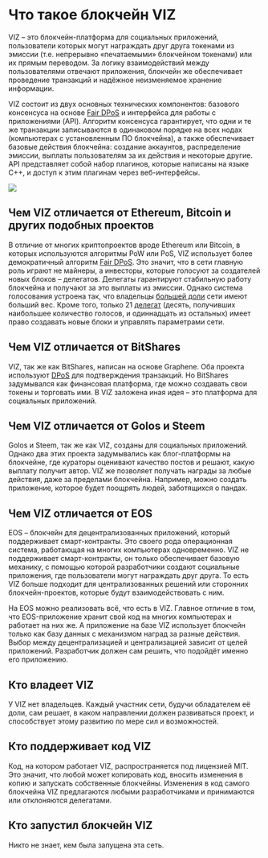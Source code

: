 # Что такое блокчейн VIZ

VIZ – это блокчейн-платформа для социальных приложений, пользователи которых могут награждать друг друга токенами  из эмиссии (т.е. непрерывно «печатаемыми» блокчейном токенами) или их прямым переводом. За логику взаимодействий между пользователями отвечают приложения, блокчейн же обеспечивает проведение транзакций и надёжное неизменяемое хранение информации.

VIZ состоит из двух основных технических компонентов: базового консенсуса на основе [Fair DPoS](./glossary.md#fair-dpos) и интерфейса для работы с приложениями (API). Алгоритм консенсуса гарантирует, что одни и те же транзакции записываются в одинаковом порядке на всех нодах (компьютерах с установленным ПО блокчейна), а также обеспечивает базовые действия блокчейна: создание аккаунтов, распределение эмиссии, выплаты пользователям за их действия и некоторые другие. API представляет собой набор плагинов, которые написаны на языке C++, и доступ к этим плагинам через веб-интерфейсы.

![](./img/viz_architecture_ru.png)

## Чем VIZ отличается от Ethereum, Bitcoin и других подобных проектов

В отличие от многих криптопроектов вроде Ethereum или Bitcoin, в которых используются алгоритмы PoW или PoS, VIZ использует более демократичный алгоритм [Fair DPoS](./glossary.md#fair-dpos). Это значит, что в сети главную роль играют не майнеры, а инвесторы, которые голосуют за создателей новых блоков – делегатов. Делегаты гарантируют стабильную работу блокчейна и получают за это выплаты из эмиссии. Однако система голосования устроена так, что владельцы [большей доли](./glossary.md#shares) сети имеют больший вес. Кроме того, только 21 [делегат](./glossary#witnesses) (десять, получивших наибольшее количество голосов, и одиннадцать из остальных) имеет право создавать новые блоки и управлять параметрами сети.

## Чем VIZ отличается от BitShares

VIZ, так же как BitShares, написан на основе Graphene. Оба проекта используют [DPoS](./glossary.md#dpos) для подтверждения транзакций. Но BitShares задумывался как финансовая платформа, где можно создавать свои токены и торговать ими. В VIZ заложена иная идея – это платформа для социальных приложений.

## Чем VIZ отличается от Golos и Steem

Golos и Steem, так же как VIZ, созданы для социальных приложений. Однако два этих проекта задумывались как блог-платформы на блокчейне, где кураторы оценивают качество постов и решают, какую выплату получит автор. VIZ же позволяет получать награды за любые действия, даже за пределами блокчейна. Например, можно создать приложение, которое будет поощрять людей, заботящихся о пандах.

## Чем VIZ отличается от EOS

EOS – блокчейн для децентрализованных приложений, который поддерживает смарт-контракты. Это своего рода операционная система, работающая на многих компьютерах одновременно. VIZ не поддерживает смарт-контракты, он только обеспечивает базовую механику, с помощью которой разработчики создают социальные приложения, где пользователи могут награждать друг друга. То есть VIZ больше подходит для централизованных решений или сторонних блокчейн-проектов, которые будут взаимодействовать с ним.

На EOS можно реализовать всё, что есть в VIZ. Главное отличие в том, что EOS-приложение хранит свой код на многих компьютерах и работает на них же. А приложение на базе VIZ использует блокчейн только как базу данных с механизмом наград за разные действия. Выбор между децентрализацией и централизацией зависит от целей приложений. Разработчик должен сам решить, что подойдёт именно его приложению.

## Кто владеет VIZ

У VIZ нет владельцев. Каждый участник сети, будучи обладателем её доли, сам решает, в каком направлении должен развиваться проект, и способствует этому развитию по мере сил и возможностей.

## Кто поддерживает код VIZ

Код, на котором работает VIZ, распространяется под лицензией MIT. Это значит, что любой может копировать код, вносить изменения в копию и запускать собственные блокчейны. Изменения в код самого блокчейна VIZ предлагаются любыми разработчиками и принимаются или отклоняются делегатами.

## Кто запустил блокчейн VIZ

Никто не знает, кем была запущена эта сеть.
